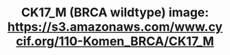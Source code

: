 ---
title: "CK17_M (BRCA wildtype)
image: https://s3.amazonaws.com/www.cycif.org/110-Komen_BRCA/CK17_M"
layout: minerva-1-5 
exhibit: config-110-Komen_BRCA/CK17_M
---